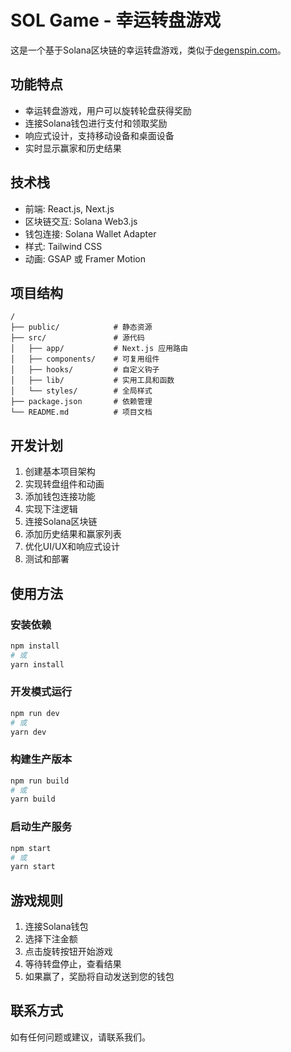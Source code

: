 # SOL Game - 幸运转盘游戏

这是一个基于Solana区块链的幸运转盘游戏，类似于[degenspin.com](https://www.degenspin.com/)。

## 功能特点

- 幸运转盘游戏，用户可以旋转轮盘获得奖励
- 连接Solana钱包进行支付和领取奖励
- 响应式设计，支持移动设备和桌面设备
- 实时显示赢家和历史结果

## 技术栈

- 前端: React.js, Next.js
- 区块链交互: Solana Web3.js
- 钱包连接: Solana Wallet Adapter
- 样式: Tailwind CSS
- 动画: GSAP 或 Framer Motion

## 项目结构

```
/
├── public/            # 静态资源
├── src/               # 源代码
│   ├── app/           # Next.js 应用路由
│   ├── components/    # 可复用组件
│   ├── hooks/         # 自定义钩子
│   ├── lib/           # 实用工具和函数
│   └── styles/        # 全局样式
├── package.json       # 依赖管理
└── README.md          # 项目文档
```

## 开发计划

1. 创建基本项目架构
2. 实现转盘组件和动画
3. 添加钱包连接功能
4. 实现下注逻辑
5. 连接Solana区块链
6. 添加历史结果和赢家列表
7. 优化UI/UX和响应式设计
8. 测试和部署

## 使用方法

### 安装依赖

```bash
npm install
# 或
yarn install
```

### 开发模式运行

```bash
npm run dev
# 或
yarn dev
```

### 构建生产版本

```bash
npm run build
# 或
yarn build
```

### 启动生产服务

```bash
npm start
# 或
yarn start
```

## 游戏规则

1. 连接Solana钱包
2. 选择下注金额
3. 点击旋转按钮开始游戏
4. 等待转盘停止，查看结果
5. 如果赢了，奖励将自动发送到您的钱包

## 联系方式

如有任何问题或建议，请联系我们。
